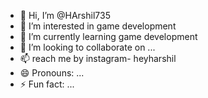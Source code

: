 - 👋 Hi, I’m @HArshil735
- 👀 I’m interested in game development
- 🌱 I’m currently learning game development
- 💞️ I’m looking to collaborate on ...
- 📫 reach me by instagram- heyharshil 
- 😄 Pronouns: ...
- ⚡ Fun fact: ...

<!---
HArshil735/HArshil735 is a ✨ special ✨ repository because its `README.md` (this file) appears on your GitHub profile.
You can click the Preview link to take a look at your changes.
--->
